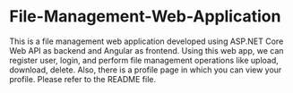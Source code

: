 # File-Management-Web-Application
This is a file management web application developed using ASP.NET Core Web API as backend and Angular as frontend. Using this web app, we can register user, login, and perform file management operations like upload, download, delete. Also, there is a profile page in which you can view your profile. Please refer to the README file.

